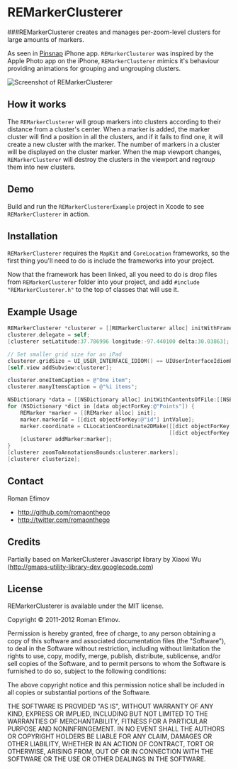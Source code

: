# REMarkerClusterer
###REMarkerClusterer creates and manages per-zoom-level clusters for large amounts of markers. 

As seen in [Pinsnap](http://itunes.apple.com/us/app/pinsnap/id457407067?mt=8) iPhone app. `REMarkerClusterer` was inspired by the Apple Photo app on the iPhone, `REMarkerClusterer` mimics it's behaviour providing animations for grouping and ungrouping clusters. 

![Screenshot of REMarkerClusterer](https://github.com/romaonthego/REMarkerClusterer/raw/master/Screenshot.png "REMarkerClusterer Screenshot")

## How it works
The `REMarkerClusterer` will group markers into clusters according to their distance from a cluster's center. When a marker is added, the marker cluster will find a position in all the clusters, and if it fails to find one, it will create a new cluster with the marker. The number of markers in a cluster will be displayed on the cluster marker. When the map viewport changes, `REMarkerClusterer` will destroy the clusters in the viewport and regroup them into new clusters.

## Demo

Build and run the `REMarkerClustererExample` project in Xcode to see `REMarkerClusterer` in action.

## Installation

`REMarkerClusterer` requires the `MapKit` and `CoreLocation` frameworks, so the first thing you'll need to do is include the frameworks into your project. 

Now that the framework has been linked, all you need to do is drop files from `REMarkerClusterer` folder into your project, and add `#include "REMarkerClusterer.h"` to the top of classes that will use it.

## Example Usage

``` objective-c
REMarkerClusterer *clusterer = [[REMarkerClusterer alloc] initWithFrame:CGRectMake(0, 0, self.view.frame.size.width, self.view.frame.size.height)];
clusterer.delegate = self;
[clusterer setLatitude:37.786996 longitude:-97.440100 delta:30.03863];

// Set smaller grid size for an iPad
clusterer.gridSize = UI_USER_INTERFACE_IDIOM() == UIUserInterfaceIdiomPhone ? 25 : 20;
[self.view addSubview:clusterer];

clusterer.oneItemCaption = @"One item";
clusterer.manyItemsCaption = @"%i items";

NSDictionary *data = [[NSDictionary alloc] initWithContentsOfFile:[[NSBundle mainBundle] pathForResource:@"Points" ofType:@"plist"]];
for (NSDictionary *dict in [data objectForKey:@"Points"]) {
    REMarker *marker = [[REMarker alloc] init];
    marker.markerId = [[dict objectForKey:@"id"] intValue];
    marker.coordinate = CLLocationCoordinate2DMake([[dict objectForKey:@"latitude"] floatValue], 
                                                   [[dict objectForKey:@"longitude"] floatValue]);
    [clusterer addMarker:marker];
}
[clusterer zoomToAnnotationsBounds:clusterer.markers];
[clusterer clusterize];
```

## Contact

Roman Efimov

- http://github.com/romaonthego
- http://twitter.com/romaonthego

## Credits

Partially based on MarkerClusterer Javascript library by Xiaoxi Wu (http://gmaps-utility-library-dev.googlecode.com)

## License

REMarkerClusterer is available under the MIT license.

Copyright © 2011-2012 Roman Efimov.

Permission is hereby granted, free of charge, to any person obtaining a copy of this software and associated documentation files (the "Software"), to deal in the Software without restriction, including without limitation the rights to use, copy, modify, merge, publish, distribute, sublicense, and/or sell copies of the Software, and to permit persons to whom the Software is furnished to do so, subject to the following conditions:

The above copyright notice and this permission notice shall be included in all copies or substantial portions of the Software.

THE SOFTWARE IS PROVIDED "AS IS", WITHOUT WARRANTY OF ANY KIND, EXPRESS OR IMPLIED, INCLUDING BUT NOT LIMITED TO THE WARRANTIES OF MERCHANTABILITY, FITNESS FOR A PARTICULAR PURPOSE AND NONINFRINGEMENT. IN NO EVENT SHALL THE AUTHORS OR COPYRIGHT HOLDERS BE LIABLE FOR ANY CLAIM, DAMAGES OR OTHER LIABILITY, WHETHER IN AN ACTION OF CONTRACT, TORT OR OTHERWISE, ARISING FROM, OUT OF OR IN CONNECTION WITH THE SOFTWARE OR THE USE OR OTHER DEALINGS IN THE SOFTWARE.
